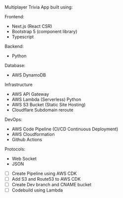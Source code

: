 Multiplayer Trivia App built using:

Frontend:
- Next.js (React CSR)
- Bootstrap 5 (component library)
- Typescript

Backend:
- Python

Database:
- AWS DynamoDB

Infrastructure
- AWS API Gateway
- AWS Lambda (Serverless) Python
- AWS S3 Bucket (Static Site Hosting)
- Cloudflare Subdomain reroute

DevOps:
- AWS Code Pipeline (CI/CD Continuous Deployment)
- AWS Cloudformation
- Github Actions

Protocols:
- Web Socket
- JSON

- [ ] Create Pipeline using AWS CDK
- [ ] Add S3 and Route53 to AWS CDK
- [ ] Create Dev branch and CNAME bucket
- [ ] Codebuild using Lambda 
